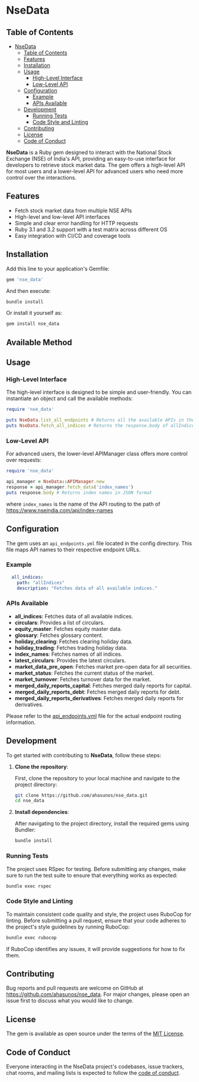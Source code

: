 # NseData
## Table of Contents
- [NseData](#nsedata)
  - [Table of Contents](#table-of-contents)
  - [Features](#features)
  - [Installation](#installation)
  - [Usage](#usage)
    - [High-Level Interface](#high-level-interface)
    - [Low-Level API](#low-level-api)
  - [Configuration](#configuration)
    - [Example](#example)
    - [APIs Available](#apis-available)
  - [Development](#development)
    - [Running Tests](#running-tests)
    - [Code Style and Linting](#code-style-and-linting)
  - [Contributing](#contributing)
  - [License](#license)
  - [Code of Conduct](#code-of-conduct)

**NseData** is a Ruby gem designed to interact with the National Stock Exchange (NSE) of India's API, providing an easy-to-use interface for developers to retrieve stock market data. The gem offers a high-level API for most users and a lower-level API for advanced users who need more control over the interactions.

## Features
- Fetch stock market data from multiple NSE APIs
- High-level and low-level API interfaces
- Simple and clear error handling for HTTP requests
- Ruby 3.1 and 3.2 support with a test matrix across different OS
- Easy integration with CI/CD and coverage tools

## Installation

Add this line to your application's Gemfile:

```ruby
gem 'nse_data'
```

And then execute:

```bash
bundle install
```

Or install it yourself as:

```bash
gem install nse_data
```

## Available Method

## Usage

### High-Level Interface
The high-level interface is designed to be simple and user-friendly. You can instantiate an object and call the available methods:

```ruby
require 'nse_data'

puts NseData.list_all_endpoints # Returns all the available APIs in the library
puts NseData.fetch_all_indices # Returns the response.body of allIndices endpoint of NSE
```

### Low-Level API
For advanced users, the lower-level APIManager class offers more control over requests:

```ruby
require 'nse_data'

api_manager = NseData::APIManager.new
response = api_manager.fetch_data('index_names')
puts response.body # Returns index names in JSON format
```

where `index_names` is the name of the API routing to the path of https://www.nseindia.com/api/index-names

## Configuration
The gem uses an `api_endpoints.yml` file located in the config directory. This file maps API names to their respective endpoint URLs.

### Example
```yaml
  all_indices:
    path: "allIndices"
    description: "Fetches data of all available indices."
```

### APIs Available
  - **all_indices**: Fetches data of all available indices.
  - **circulars**: Provides a list of circulars.
  - **equity_master**: Fetches equity master data.
  - **glossary**: Fetches glossary content.
  - **holiday_clearing**: Fetches clearing holiday data.
  - **holiday_trading**: Fetches trading holiday data.
  - **index_names**: Fetches names of all indices.
  - **latest_circulars**: Provides the latest circulars.
  - **market_data_pre_open**: Fetches market pre-open data for all securities.
  - **market_status**: Fetches the current status of the market.
  - **market_turnover**: Fetches turnover data for the market.
  - **merged_daily_reports_capital**: Fetches merged daily reports for capital.
  - **merged_daily_reports_debt**: Fetches merged daily reports for debt.
  - **merged_daily_reports_derivatives**: Fetches merged daily reports for derivatives.

Please refer to the [api_endpoints.yml](lib/nse_data/config/api_endpoints.yml) file for the actual endpoint routing information.

## Development

To get started with contributing to **NseData**, follow these steps:

1. **Clone the repository**:

   First, clone the repository to your local machine and navigate to the project directory:

   ```bash
   git clone https://github.com/ahasunos/nse_data.git
   cd nse_data

2. **Install dependencies**:

   After navigating to the project directory, install the required gems using Bundler:

   ```bash
   bundle install
   ```

### Running Tests
The project uses RSpec for testing. Before submitting any changes, make sure to run the test suite to ensure that everything works as expected:

```bash
bundle exec rspec
```

### Code Style and Linting
To maintain consistent code quality and style, the project uses RuboCop for linting. Before submitting a pull request, ensure that your code adheres to the project's style guidelines by running RuboCop:

```bash
bundle exec rubocop
```

If RuboCop identifies any issues, it will provide suggestions for how to fix them.

## Contributing

Bug reports and pull requests are welcome on GitHub at https://github.com/ahasunos/nse_data. For major changes, please open an issue first to discuss what you would like to change.

## License

The gem is available as open source under the terms of the [MIT License](https://opensource.org/licenses/MIT).

## Code of Conduct

Everyone interacting in the NseData project's codebases, issue trackers, chat rooms, and mailing lists is expected to follow the [code of conduct](https://github.com/[USERNAME]/nse_data/blob/master/CODE_OF_CONDUCT.md).
